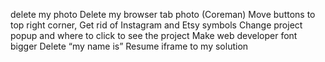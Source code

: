 delete my photo
Delete my browser tab photo (Coreman)
Move buttons to top right corner, Get rid of Instagram and Etsy symbols
Change project popup and where to click to see the project
Make web developer font bigger
Delete “my name is”
Resume iframe to my solution